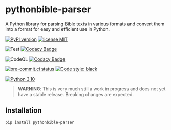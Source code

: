 # pythonbible-parser

A Python library for parsing Bible texts in various formats and convert them into a
format for easy and efficient use in Python.

[![PyPI version](https://img.shields.io/pypi/v/pythonbible-parser?color=blue&logo=pypi&logoColor=lightgray)](https://pypi.org/project/pythonbible-parser/)
[![license MIT](https://img.shields.io/badge/license-MIT-orange.svg)](https://opensource.org/licenses/MIT)

![Test](https://github.com/avendesora/pythonbible-parser/workflows/Test/badge.svg)
[![Codacy Badge](https://app.codacy.com/project/badge/Coverage/8f7407c1b98040e185b81c945b78de22)](https://www.codacy.com/gh/avendesora/pythonbible-parser/dashboard?utm_source=github.com&utm_medium=referral&utm_content=avendesora/pythonbible-parser&utm_campaign=Badge_Coverage)

![CodeQL](https://github.com/avendesora/pythonbible-parser/workflows/CodeQL/badge.svg)
[![Codacy Badge](https://api.codacy.com/project/badge/Grade/8f7407c1b98040e185b81c945b78de22)](https://app.codacy.com/gh/avendesora/pythonbible-parser?utm_source=github.com&utm_medium=referral&utm_content=avendesora/pythonbible-parser&utm_campaign=Badge_Grade_Settings)

[![pre-commit.ci status](https://results.pre-commit.ci/badge/github/avendesora/pythonbible-parser/main.svg)](https://results.pre-commit.ci/latest/github/avendesora/pythonbible-parser/main)
[![Code style: black](https://img.shields.io/badge/code%20style-black-000000.svg)](https://github.com/psf/black)

[![Python 3.10](https://img.shields.io/badge/python-3.7%20%7C%203.8%20%7C%203.9%20%7C%203.10%20%7C%203.11%20dev-blue?logo=python&logoColor=lightgray)](https://www.python.org/downloads/)

> **WARNING**: This is very much still a work in progress and does not yet have a 
> stable release. Breaking changes are expected.

## Installation

```shell script
pip install pythonbible-parser
```